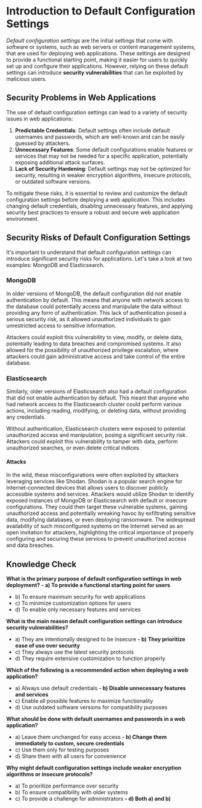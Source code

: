 # Introduction to Default Configuration Settings

_Default configuration settings_ are the initial settings that come with software or systems, such as web servers or content management systems, that are used for deploying web applications. These settings are designed to provide a functional starting point, making it easier for users to quickly set up and configure their applications. However, relying on these default settings can introduce **security vulnerabilities** that can be exploited by malicious users.

## Security Problems in Web Applications

The use of default configuration settings can lead to a variety of security issues in web applications:

1. **Predictable Credentials**: Default settings often include default usernames and passwords, which are well-known and can be easily guessed by attackers.
2. **Unnecessary Features**: Some default configurations enable features or services that may not be needed for a specific application, potentially exposing additional attack surfaces.
3. **Lack of Security Hardening**: Default settings may not be optimized for security, resulting in weaker encryption algorithms, insecure protocols, or outdated software versions.

To mitigate these risks, it is essential to review and customize the default configuration settings before deploying a web application. This includes changing default credentials, disabling unnecessary features, and applying security best practices to ensure a robust and secure web application environment.

## Security Risks of Default Configuration Settings

It's important to understand that default configuration settings can introduce significant security risks for applications. Let's take a look at two examples: MongoDB and Elasticsearch.

### MongoDB

In older versions of MongoDB, the default configuration did not enable authentication by default. This means that anyone with network access to the database could potentially access and manipulate the data without providing any form of authentication. This lack of authentication posed a serious security risk, as it allowed unauthorized individuals to gain unrestricted access to sensitive information.

Attackers could exploit this vulnerability to view, modify, or delete data, potentially leading to data breaches and compromised systems. It also allowed for the possibility of unauthorized privilege escalation, where attackers could gain administrative access and take control of the entire database.

### Elasticsearch

Similarly, older versions of Elasticsearch also had a default configuration that did not enable authentication by default. This meant that anyone who had network access to the Elasticsearch cluster could perform various actions, including reading, modifying, or deleting data, without providing any credentials.

Without authentication, Elasticsearch clusters were exposed to potential unauthorized access and manipulation, posing a significant security risk. Attackers could exploit this vulnerability to tamper with data, perform unauthorized searches, or even delete critical indices.

#### Attacks

In the wild, these misconfigurations were often exploited by attackers leveraging services like Shodan. Shodan is a popular search engine for Internet-connected devices that allows users to discover publicly accessible systems and services. Attackers would utilize Shodan to identify exposed instances of MongoDB or Elasticsearch with default or insecure configurations. They could then target these vulnerable systems, gaining unauthorized access and potentially wreaking havoc by exfiltrating sensitive data, modifying databases, or even deploying ransomware. The widespread availability of such misconfigured systems on the Internet served as an open invitation for attackers, highlighting the critical importance of properly configuring and securing these services to prevent unauthorized access and data breaches.

## Knowledge Check

**What is the primary purpose of default configuration settings in web deployment?**
 **- a) To provide a functional starting point for users**
   - b) To ensure maximum security for web applications
   - c) To minimize customization options for users
   - d) To enable only necessary features and services

**What is the main reason default configuration settings can introduce security vulnerabilities?**
   - a) They are intentionally designed to be insecure
 **- b) They prioritize ease of use over security**
   - c) They always use the latest security protocols
   - d) They require extensive customization to function properly

**Which of the following is a recommended action when deploying a web application?**
   - a) Always use default credentials
 **- b) Disable unnecessary features and services**
   - c) Enable all possible features to maximize functionality
   - d) Use outdated software versions for compatibility purposes

**What should be done with default usernames and passwords in a web application?**
   - a) Leave them unchanged for easy access
 **- b) Change them immediately to custom, secure credentials**
   - c) Use them only for testing purposes
   - d) Share them with all users for convenience

**Why might default configuration settings include weaker encryption algorithms or insecure protocols?**
   - a) To prioritize performance over security
   - b) To ensure compatibility with older systems
   - c) To provide a challenge for administrators
 **- d) Both a) and b)**
